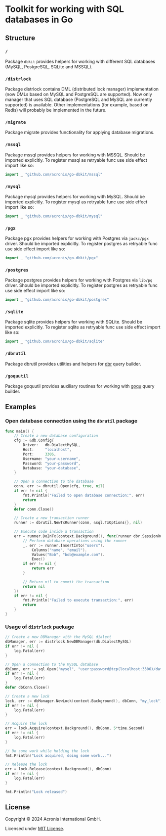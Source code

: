 # Toolkit for working with SQL databases in Go

## Structure

### `/`
Package `dbkit` provides helpers for working with different SQL databases (MySQL, PostgreSQL, SQLite and MSSQL).

### `/distrlock`
Package distrlock contains DML (distributed lock manager) implementation (now DMLs based on MySQL and PostgreSQL are supported).
Now only manager that uses SQL database (PostgreSQL and MySQL are currently supported) is available.
Other implementations (for example, based on Redis) will probably be implemented in the future.

### `/migrate`
Package migrate provides functionality for applying database migrations.

### `/mssql`
Package mssql provides helpers for working with MSSQL.
Should be imported explicitly.
To register mssql as retryable func use side effect import like so:

```go
import _ "github.com/acronis/go-dbkit/mssql"
```

### `/mysql`
Package mysql provides helpers for working with MySQL.
Should be imported explicitly.
To register mysql as retryable func use side effect import like so:

```go
import _ "github.com/acronis/go-dbkit/mysql"
```

### `/pgx`
Package pgx provides helpers for working with Postgres via `jackc/pgx` driver.
Should be imported explicitly.
To register postgres as retryable func use side effect import like so:

```go
import _ "github.com/acronis/go-dbkit/pgx"
```

### `/postgres`
Package postgres provides helpers for working with Postgres via `lib/pq` driver.
Should be imported explicitly.
To register postgres as retryable func use side effect import like so:

```go
import _ "github.com/acronis/go-dbkit/postgres"
```

### `/sqlite`
Package sqlite provides helpers for working with SQLite.
Should be imported explicitly.
To register sqlite as retryable func use side effect import like so:

```go
import _ "github.com/acronis/go-dbkit/sqlite"
```

### `/dbrutil`
Package dbrutil provides utilities and helpers for [dbr](https://github.com/gocraft/dbr) query builder.

### `/goquutil`
Package goquutil provides auxiliary routines for working with [goqu](https://github.com/doug-martin/goqu) query builder.

## Examples

### Open database connection using the `dbrutil` package

```go
func main() {
	// Create a new database configuration
	cfg := &db.Config{
		Driver:   db.DialectMySQL,
		Host:     "localhost",
		Port:     3306,
		Username: "your-username",
		Password: "your-password",
		Database: "your-database",
	}

	// Open a connection to the database
	conn, err := dbrutil.Open(cfg, true, nil)
	if err != nil {
		fmt.Println("Failed to open database connection:", err)
		return
	}
	defer conn.Close()

	// Create a new transaction runner
	runner := dbrutil.NewTxRunner(conn, &sql.TxOptions{}, nil)

	// Execute code inside a transaction
	err = runner.DoInTx(context.Background(), func(runner dbr.SessionRunner) error {
		// Perform database operations using the runner
		_, err := runner.InsertInto("users").
			Columns("name", "email").
			Values("Bob", "bob@example.com").
			Exec()
		if err != nil {
			return err
		}

		// Return nil to commit the transaction
		return nil
	})
	if err != nil {
		fmt.Println("Failed to execute transaction:", err)
		return
	}
}
```

### Usage of `distrlock` package

```go
// Create a new DBManager with the MySQL dialect
dbManager, err := distrlock.NewDBManager(db.DialectMySQL)
if err != nil {
    log.Fatal(err)
}

// Open a connection to the MySQL database
dbConn, err := sql.Open("mysql", "user:password@tcp(localhost:3306)/database")
if err != nil {
    log.Fatal(err)
}
defer dbConn.Close()

// Create a new lock
lock, err := dbManager.NewLock(context.Background(), dbConn, "my_lock")
if err != nil {
    log.Fatal(err)
}

// Acquire the lock
err = lock.Acquire(context.Background(), dbConn, 5*time.Second)
if err != nil {
    log.Fatal(err)
}

// Do some work while holding the lock
fmt.Println("Lock acquired, doing some work...")

// Release the lock
err = lock.Release(context.Background(), dbConn)
if err != nil {
    log.Fatal(err)
}

fmt.Println("Lock released")
```

## License

Copyright © 2024 Acronis International GmbH.

Licensed under [MIT License](./LICENSE).
